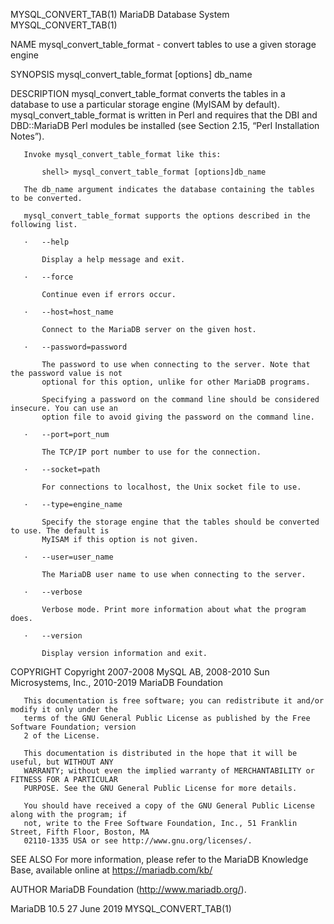 MYSQL_CONVERT_TAB(1)                   MariaDB Database System                   MYSQL_CONVERT_TAB(1)

NAME
       mysql_convert_table_format - convert tables to use a given storage engine

SYNOPSIS
       mysql_convert_table_format [options] db_name

DESCRIPTION
       mysql_convert_table_format converts the tables in a database to use a particular storage
       engine (MyISAM by default).  mysql_convert_table_format is written in Perl and requires that
       the DBI and DBD::MariaDB Perl modules be installed (see Section 2.15, “Perl Installation
       Notes”).

       Invoke mysql_convert_table_format like this:

           shell> mysql_convert_table_format [options]db_name

       The db_name argument indicates the database containing the tables to be converted.

       mysql_convert_table_format supports the options described in the following list.

       ·   --help

           Display a help message and exit.

       ·   --force

           Continue even if errors occur.

       ·   --host=host_name

           Connect to the MariaDB server on the given host.

       ·   --password=password

           The password to use when connecting to the server. Note that the password value is not
           optional for this option, unlike for other MariaDB programs.

           Specifying a password on the command line should be considered insecure. You can use an
           option file to avoid giving the password on the command line.

       ·   --port=port_num

           The TCP/IP port number to use for the connection.

       ·   --socket=path

           For connections to localhost, the Unix socket file to use.

       ·   --type=engine_name

           Specify the storage engine that the tables should be converted to use. The default is
           MyISAM if this option is not given.

       ·   --user=user_name

           The MariaDB user name to use when connecting to the server.

       ·   --verbose

           Verbose mode. Print more information about what the program does.

       ·   --version

           Display version information and exit.

COPYRIGHT
       Copyright 2007-2008 MySQL AB, 2008-2010 Sun Microsystems, Inc., 2010-2019 MariaDB Foundation

       This documentation is free software; you can redistribute it and/or modify it only under the
       terms of the GNU General Public License as published by the Free Software Foundation; version
       2 of the License.

       This documentation is distributed in the hope that it will be useful, but WITHOUT ANY
       WARRANTY; without even the implied warranty of MERCHANTABILITY or FITNESS FOR A PARTICULAR
       PURPOSE. See the GNU General Public License for more details.

       You should have received a copy of the GNU General Public License along with the program; if
       not, write to the Free Software Foundation, Inc., 51 Franklin Street, Fifth Floor, Boston, MA
       02110-1335 USA or see http://www.gnu.org/licenses/.

SEE ALSO
       For more information, please refer to the MariaDB Knowledge Base, available online at
       https://mariadb.com/kb/

AUTHOR
       MariaDB Foundation (http://www.mariadb.org/).

MariaDB 10.5                                 27 June 2019                        MYSQL_CONVERT_TAB(1)
